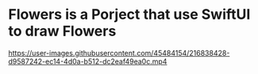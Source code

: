 # Flowers is a Porject that use SwiftUI to draw Flowers

https://user-images.githubusercontent.com/45484154/216838428-d9587242-ec14-4d0a-b512-dc2eaf49ea0c.mp4

